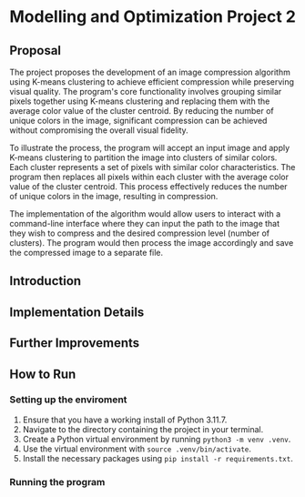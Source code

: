 # Modelling and Optimization Project 2

## Proposal

The project proposes the development of an image compression algorithm using K-means clustering to achieve efficient compression while preserving visual quality. The program's core functionality involves grouping similar pixels together using K-means clustering and replacing them with the average color value of the cluster centroid. By reducing the number of unique colors in the image, significant compression can be achieved without compromising the overall visual fidelity.

To illustrate the process, the program will accept an input image and apply K-means clustering to partition the image into clusters of similar colors. Each cluster represents a set of pixels with similar color characteristics. The program then replaces all pixels within each cluster with the average color value of the cluster centroid. This process effectively reduces the number of unique colors in the image, resulting in compression.

The implementation of the algorithm would allow users to interact with a command-line interface where they can input the path to the image that they wish to compress and the desired compression level (number of clusters). The program would then process the image accordingly and save the compressed image to a separate file.

## Introduction

## Implementation Details

## Further Improvements

## How to Run

### Setting up the enviroment

1. Ensure that you have a working install of Python 3.11.7.
2. Navigate to the directory containing the project in your terminal.
3. Create a Python virtual environment by running `python3 -m venv .venv`.
4. Use the virtual environment with `source .venv/bin/activate`.
5. Install the necessary packages using `pip install -r requirements.txt`.

### Running the program


